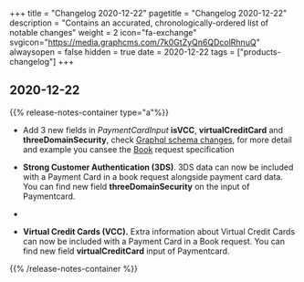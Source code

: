 +++
title = "Changelog 2020-12-22"
pagetitle = "Changelog 2020-12-22"
description = "Contains an accurated, chronologically-ordered list of notable changes"
weight = 2
icon="fa-exchange"
svgicon="https://media.graphcms.com/7k0GtZyQn6QDcolRhnuQ"
alwaysopen = false
hidden = true
date = 2020-12-22
tags = ["products-changelog"]
+++

## 2020-12-22

{{% release-notes-container type="a"%}}

* Add 3 new fields in *PaymentCardInput* **isVCC**, **virtualCreditCard** and **threeDomainSecurity**, check [Graphql schema changes](https://docs.travelgatex.com/travelgatex/release-notes/graphql-schema-changes/), for more detail and example you cansee the [Book](../../methods/bookingflow/book) request specification



* **Strong Customer Authentication (3DS)**. 3DS data can now be included with a Payment Card in a book request alongside payment card data. You can find new field **threeDomainSecurity** on the input of Paymentcard.
* 

 
* **Virtual Credit Cards (VCC).** Extra information about Virtual Credit Cards can now be included with a Payment Card in a Book request. You can find new field **virtualCreditCard** input of Paymentcard.

{{% /release-notes-container %}}